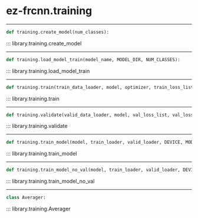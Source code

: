 # ez-frcnn.training

---
``` py
def training.create_model(num_classes):
```
::: library.training.create_model

---
``` py
def training.load_model_train(model_name, MODEL_DIR, NUM_CLASSES):
```
::: library.training.load_model_train

---
``` py
def training.train(train_data_loader, model, optimizer, train_loss_list, train_loss_hist, train_itr, DEVICE):
```
::: library.training.train

---
``` py
def training.validate(valid_data_loader, model, val_loss_list, val_loss_hist, val_itr, DEVICE):
```
::: library.training.validate

---
``` py
def training.train_model(model, train_loader, valid_loader, DEVICE, MODEL_NAME, NUM_EPOCHS, OUT_DIR, PLOT_DIR, SAVE_MODEL_EPOCH, SAVE_PLOTS_EPOCH, tqdm_all, train_loss_mpl):
```
::: library.training.train_model

---
``` py
def training.train_model_no_val(model, train_loader, valid_loader, DEVICE, MODEL_NAME, NUM_EPOCHS, OUT_DIR, PLOT_DIR, SAVE_MODEL_EPOCH, SAVE_PLOTS_EPOCH):
```
::: library.training.train_model_no_val

---
``` py
class Averager:
```
::: library.training.Averager